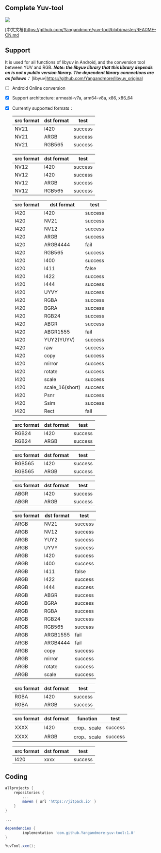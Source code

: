 Complete Yuv-tool
-----------------
[![](https://jitpack.io/v/Yangandmore/yuv-tool.svg)](https://jitpack.io/#Yangandmore/yuv-tool)


[中文文档]<https://github.com/Yangandmore/yuv-tool/blob/master/README-CN.md>

## Support
It is used for all functions of libyuv in Android, and the conversion tool between YUV and RGB.
***Note: the libyuv library that this library depends on is not a public version library. The dependent library connections are as follows：***
[libyuv]<https://github.com/Yangandmore/libyuv_original>

- [ ] Android Online conversion

- [x] Support architecture: armeabi-v7a, arm64-v8a, x86, x86_64

- [x] Currently supported formats：

    |  src format  |  dst format  |  test  |
    | --------- | --------- | ----- |
    |NV21       | I420      |  success  |
    |NV21       | ARGB      |  success  |
    |NV21       | RGB565    |  success  |

    |  src format  |  dst format  |  test  |
    | --------- | --------- | ----- |
    |NV12       | I420      |  success  |
    |NV12       | I420 |  success  |
    |NV12       | ARGB      |  success  |
    |NV12       | RGB565    |  success  |

    |  src format  |  dst format  |  test  |
    | --------- | --------- | ----- |
    |I420       | I420      |  success  |
    |I420       | NV21      |  success  |
    |I420       | NV12      |  success  |
    |I420       | ARGB      |  success  |
    |I420       | ARGB4444  |  fail  |
    |I420       | RGB565    |  success  |
    |I420       | I400      |  success  |
    |I420       | I411      |  false  |
    |I420       | I422      | success  |
    |I420       | I444      |  success  |
    |I420       | UYVY      |  success  |
    |I420       | RGBA      |  success  |
    |I420       | BGRA      |  success  |
    |I420       | RGB24     |  success  |
    |I420       | ABGR      |  success  |
    |I420       | ABGR1555  | fail  |
    |I420       | YUY2(YUYV)|  success  |
    |I420       |    raw    | success  |
    |I420       | copy | success  |
    |I420       | mirror | success  |
    |I420       | rotate | success  |
    |I420       | scale | success  |
    |I420       | scale_16(short) | success  |
    |I420       |    Psnr    | success  |
    |I420       |    Ssim    | success  |
    |I420       |    Rect    | fail  |

    |  src format  |  dst format  |  test  |
    | --------- | --------- | ----- |
    |RGB24       |    I420    | success  |
    |RGB24       |    ARGB    | success  |

    |  src format  |  dst format  |  test  |
    | --------- | --------- | ----- |
    |RGB565       |    I420    | success  |
    |RGB565       |    ARGB    | success  |

    |  src format  |  dst format  |  test  |
    | --------- | --------- | ----- |
    |ABGR       |    I420    | success  |
    |ABGR       |    ARGB    | success  |

    |  src format  |  dst format  |  test  |
    | --------- | --------- | ----- |
    |ARGB       |    NV21    | success  |
    |ARGB       |    NV12    | success  |
    |ARGB       |    YUY2    | success  |
    |ARGB       |    UYVY    | success  |
    |ARGB       |    I420    | success  |
    |ARGB       |    I400    | success  |
    |ARGB       |    I411    | false  |
    |ARGB       |    I422    | success  |
    |ARGB       |    I444    | success  |
    |ARGB       |    ABGR    | success  |
    |ARGB       |    BGRA    | success  |
    |ARGB       |    RGBA    | success  |
    |ARGB       |    RGB24    | success  |
    |ARGB       |    RGB565    | success  |
    |ARGB       |    ARGB1555    | fail  |
    |ARGB       |    ARGB4444    |  fail  |
    |ARGB       |    copy    | success  |
    |ARGB       |    mirror    | success  |
    |ARGB       |    rotate    | success  |
    |ARGB       |    scale    | success  |

    |  src format  |  dst format  |  test  |
    | --------- | --------- | ----- |
    |RGBA       | I420      | success|
    |RGBA       | ARGB      | success|

    |  src format  |  dst format | function  |  test  |
    | --------- | ---------  | ----- | ----- |
    |XXXX       | I420      | crop、scale | success|
    |XXXX       | ARGB      | crop、scale | success|


    |  src format  |  dst format |  test  |
    | --------- | ---------  | ----- |
    |I420       | xxxx      | success|

## Coding

```gradle
allprojects {
    repositories {
        ...
        maven { url 'https://jitpack.io' }
    }
}

...

dependencies {
        implementation 'com.github.Yangandmore:yuv-tool:1.0'
}
```

```java
YuvTool.xxx();
```